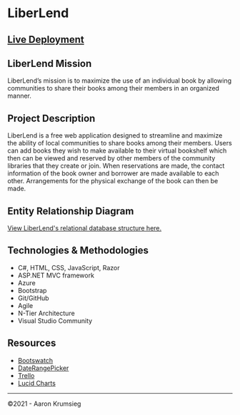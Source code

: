 # LiberLend

## [Live Deployment](https://liberlend.azurewebsites.net/)

## LiberLend Mission
LiberLend’s mission is to maximize the use of an individual book by allowing communities to share their books among their members in an organized manner.

## Project Description
LiberLend is a free web application designed to streamline and maximize the ability of local communities to share books among their members. Users can add books they wish to make available to their virtual bookshelf which then can be viewed and reserved by other members of the community libraries that they create or join. When reservations are made, the contact information of the book owner and borrower are made available to each other. Arrangements for the physical exchange of the book can then be made.

## Entity Relationship Diagram
[View LiberLend's relational database structure here.](https://lucid.app/lucidchart/invitations/accept/inv_2505a3be-73b1-4cc8-84e6-acb136759041)

## Technologies & Methodologies
- C#, HTML, CSS, JavaScript, Razor
- ASP.NET MVC framework
- Azure
- Bootstrap
- Git/GitHub
- Agile
- N-Tier Architecture
- Visual Studio Community

## Resources
- [Bootswatch](https://bootswatch.com/)
- [DateRangePicker](http://www.daterangepicker.com/)
- [Trello](https://trello.com/)
- [Lucid Charts](https://www.lucidchart.com/pages/)

---
&copy;2021 - Aaron Krumsieg

